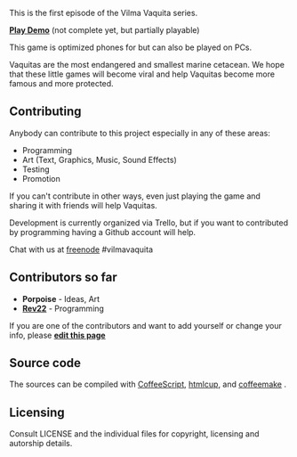 This is the first episode of the Vilma Vaquita series.

[**Play Demo**](http://vilmavaquita.github.io/The-Moon-is-sinking/game.html) (not complete yet, but partially playable)

This game is optimized phones for but can also be played on PCs.

Vaquitas are the most endangered and smallest marine cetacean.  We hope that these little games will become viral and help Vaquitas become more famous and more protected.

## Contributing

Anybody can contribute to this project especially in any of these areas:

* Programming
* Art (Text, Graphics, Music, Sound Effects)
* Testing
* Promotion

If you can't contribute in other ways, even just playing the game and sharing it with friends will help Vaquitas.

Development is currently organized via Trello, but if you want to contributed by programming having a Github account will help.

Chat with us at [freenode](http://freenode.org) #vilmavaquita

## Contributors so far

* **Porpoise** - Ideas, Art
* [**Rev22**](http://github.com/rev22)    - Programming

If you are one of the contributors and want to add yourself or change your info, please [**edit this page**](https://github.com/VilmaVaquita/The-Moon-is-sinking/edit/gh-pages/README.md)

## Source code

The sources can be compiled with [CoffeeScript](http://coffeescript.org), [htmlcup](http://rev22.github.io/htmlcup), and [coffeemake](http://rev22.github.io/coffeemake) .

## Licensing

Consult LICENSE and the individual files for copyright, licensing and autorship details.

